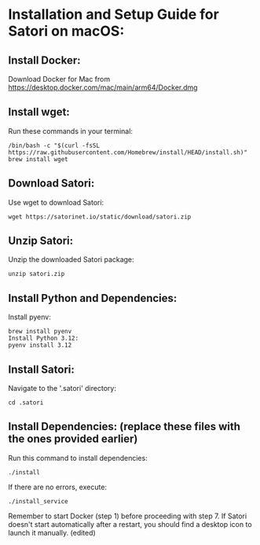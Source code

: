 # Installation and Setup Guide for Satori on macOS:

## Install Docker:
Download Docker for Mac from https://desktop.docker.com/mac/main/arm64/Docker.dmg

## Install wget:
Run these commands in your terminal:
```
/bin/bash -c "$(curl -fsSL https://raw.githubusercontent.com/Homebrew/install/HEAD/install.sh)"
brew install wget
```

## Download Satori:
Use wget to download Satori:
```
wget https://satorinet.io/static/download/satori.zip
```

## Unzip Satori:
Unzip the downloaded Satori package:
```
unzip satori.zip
```

## Install Python and Dependencies:
Install pyenv:
```
brew install pyenv
Install Python 3.12:
pyenv install 3.12
```

## Install Satori:
Navigate to the '.satori' directory:
```
cd .satori
```

## Install Dependencies:  (replace these files with the ones provided earlier)
Run this command to install dependencies:
```
./install
```
If there are no errors, execute:
```
./install_service
```

Remember to start Docker (step 1) before proceeding with step 7. If Satori doesn't start automatically after a restart, you should find a desktop icon to launch it manually. (edited)